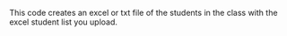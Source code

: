 This code creates an excel or txt file of the students in the class with the excel student list you upload.
